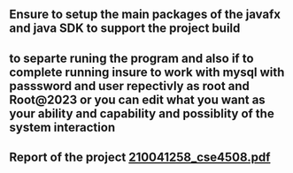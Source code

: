 ## Ensure to setup the main packages of the javafx and java SDK to support the project build 
## to separte runing the program and also if to complete running insure to work with mysql with passsword and user repectivly as root and Root@2023 or you can edit what you want as your ability and capability and possiblity of the system interaction

## Report of the project [210041258_cse4508.pdf](https://github.com/210041258/Airline-system-management-/blob/main/210041258_cse4508.pdf)
